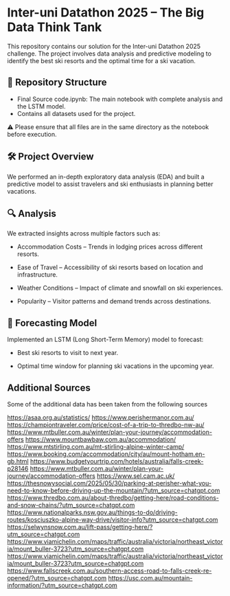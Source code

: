 # **Inter-uni Datathon 2025 – The Big Data Think Tank**

This repository contains our solution for the Inter-uni Datathon 2025 challenge. The project involves data analysis and predictive modeling to identify the best ski resorts and the optimal time for a ski vacation.

## 📂 Repository Structure

- Final Source code.ipynb: The main notebook with complete analysis and the LSTM model.
- Contains all datasets used for the project.

⚠️ Please ensure that all files are in the same directory as the notebook before execution.

## 🛠️ **Project Overview**

We performed an in-depth exploratory data analysis (EDA) and built a predictive model to assist travelers and ski enthusiasts in planning better vacations.

## 🔍 **Analysis**

We extracted insights across multiple factors such as:

- Accommodation Costs – Trends in lodging prices across different resorts.

- Ease of Travel – Accessibility of ski resorts based on location and infrastructure.

- Weather Conditions – Impact of climate and snowfall on ski experiences.

- Popularity – Visitor patterns and demand trends across destinations.

## 🤖 **Forecasting Model**

Implemented an LSTM (Long Short-Term Memory) model to forecast:

- Best ski resorts to visit to next year.

- Optimal time window for planning ski vacations in the upcoming year.

## **Additional Sources**

Some of the additional data has been taken from the following sources

https://asaa.org.au/statistics/
https://www.perishermanor.com.au/
https://championtraveler.com/price/cost-of-a-trip-to-thredbo-nw-au/
https://www.mtbuller.com.au/winter/plan-your-journey/accommodation-offers
https://www.mountbawbaw.com.au/accommodation/
https://www.mtstirling.com.au/mt-stirling-alpine-winter-camp/
https://www.booking.com/accommodation/city/au/mount-hotham.en-gb.html
https://www.budgetyourtrip.com/hotels/australia/falls-creek-p28146
https://www.mtbuller.com.au/winter/plan-your-journey/accommodation-offers
https://www.sel.cam.ac.uk/
https://thesnowysocial.com/2025/05/30/parking-at-perisher-what-you-need-to-know-before-driving-up-the-mountain/?utm_source=chatgpt.com
https://www.thredbo.com.au/about-thredbo/getting-here/road-conditions-and-snow-chains/?utm_source=chatgpt.com
https://www.nationalparks.nsw.gov.au/things-to-do/driving-routes/kosciuszko-alpine-way-drive/visitor-info?utm_source=chatgpt.com
https://selwynsnow.com.au/lift-pass/getting-here/?utm_source=chatgpt.com
https://www.viamichelin.com/maps/traffic/australia/victoria/northeast_victoria/mount_buller-3723?utm_source=chatgpt.com
https://www.viamichelin.com/maps/traffic/australia/victoria/northeast_victoria/mount_buller-3723?utm_source=chatgpt.com
https://www.fallscreek.com.au/southern-access-road-to-falls-creek-re-opened/?utm_source=chatgpt.com
https://usc.com.au/mountain-information/?utm_source=chatgpt.com
